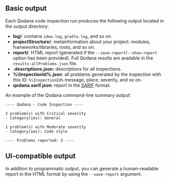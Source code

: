 [//]: # (title: Qodana code inspection output formats)

## Basic output

Each Qodana code inspection run produces the following output located in the output directory:

- **log/**: contains  `idea.log`, `gradle.log`, and so on.
- **projectStructure/**: metainformation about your project: modules, frameworks/libraries, roots, and so on.
- **report/**: HTML report (generated if the `--save-report`/`--show-report` option has been provided). Full Qodana results are available in the `results-allProblems.json` file.
- **.descriptions.json**: descriptions for all inspections.
- **%\InspectionId%.json**: all problems generated by the inspection with this ID: `%\InspectionId%` message, place, severity, and so on.
- **qodana.sarif.json**: report in the [SARIF](qodana-sarif-output.md) format.

An example of the Qodana command-line summary output:

```shell
---- Qodana - Code Inspection ----

2 problem(s) with Critical severity
- Category(ies): General

1 problem(s) with Moderate severity
- Category(ies): Code style

---- Problems reported: 3 ----
```

## UI-compatible output

In addition to programmatic output, you can generate a human-readable report in the HTML format by using the `--save-report` argument.

 <seealso>
  <category ref="concepts">
    <a href="ui-overview.md"/>
  </category>
  <category ref="procedures">
    <a href="html-report.md"/>
    <a href="docker-image-configuration.xml"/>
  </category>
 </seealso>